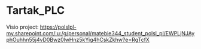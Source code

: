 # Tartak_PLC

Visio project: https://polslpl-my.sharepoint.com/:u:/g/personal/matebie344_student_polsl_pl/EWPLjNJAyphOuhhn55j4vD0Bwz0lwHnz5kYig4hCskZkhw?e=RgTcfX
